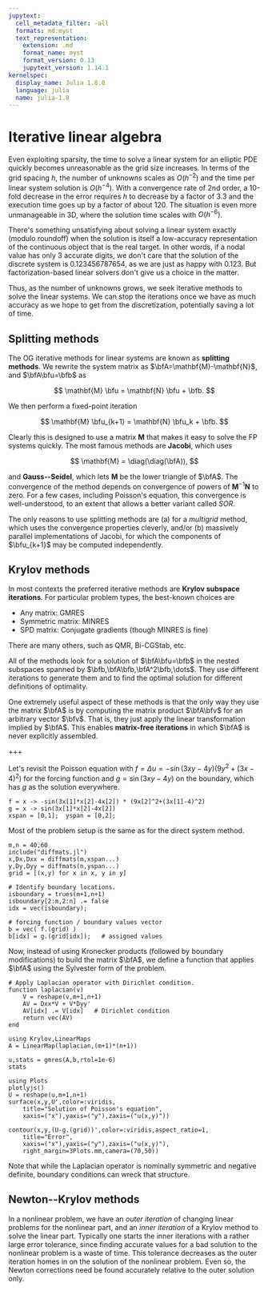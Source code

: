 ```yaml
---
jupytext:
  cell_metadata_filter: -all
  formats: md:myst
  text_representation:
    extension: .md
    format_name: myst
    format_version: 0.13
    jupytext_version: 1.14.1
kernelspec:
  display_name: Julia 1.8.0
  language: julia
  name: julia-1.8
---
```


# Iterative linear algebra

Even exploiting sparsity, the time to solve a linear system for an elliptic PDE quickly becomes unreasonable as the grid size increases. In terms of the grid spacing $h$, the number of unknowns scales as $O(h^{-2})$ and the time per linear system solution is $O(h^{-4})$. With a convergence rate of 2nd order, a 10-fold decrease in the error requires $h$ to decrease by a factor of $3.3$ and the execution time goes up by a factor of about 120. The situation is even more unmanageable in 3D, where the solution time scales with $O(h^{-6})$. 

There's something unsatisfying about solving a linear system exactly (modulo roundoff) when the solution is itself a low-accuracy representation of the continuous object that is the real target. In other words, if a nodal value has only 3 accurate digits, we don't care that the solution of the discrete system is 0.123456787654, as we are just as happy with 0.123. But factorization-based linear solvers don't give us a choice in the matter.

Thus, as the number of unknowns grows, we seek iterative methods to solve the linear systems. We can stop the iterations once we have as much accuracy as we hope to get from the discretization, potentially saving a lot of time.

## Splitting methods

The OG iterative methods for linear systems are known as **splitting methods**. We rewrite the system matrix as $\bfA=\mathbf{M}-\mathbf{N}$, and $\bfA\bfu=\bfb$ as 

$$
\mathbf{M} \bfu = \mathbf{N} \bfu + \bfb. 
$$

We then perform a fixed-point iteration

$$
\mathbf{M} \bfu_{k+1} = \mathbf{N} \bfu_k + \bfb. 
$$

Clearly this is designed to use a matrix $\mathbf{M}$ that makes it easy to solve the FP systems quickly. The most famous methods are **Jacobi**, which uses

$$
\mathbf{M} = \diag(\diag(\bfA)), 
$$

and **Gauss--Seidel**, which lets $\mathbf{M}$ be the lower triangle of $\bfA$. The convergence of the method depends on convergence of powers of $\mathbf{M}^{-1}\mathbf{N}$ to zero. For a few cases, including Poisson's equation, this convergence is well-understood, to an extent that allows a better variant called *SOR*.

The only reasons to use splitting methods are (a) for a *multigrid* method, which uses the convergence properties cleverly, and/or (b) massively parallel implementations of Jacobi, for which the components of $\bfu_{k+1}$ may be computed independently.

## Krylov methods

In most contexts the preferred iterative methods are **Krylov subspace iterations**. For particular problem types, the best-known choices are

* Any matrix: GMRES
* Symmetric matrix: MINRES 
* SPD matrix: Conjugate gradients (though MINRES is fine)

There are many others, such as QMR, Bi-CGStab, etc.

All of the methods look for a solution of $\bfA\bfu=\bfb$ in the nested subspaces spanned by $\bfb,\bfA\bfb,\bfA^2\bfb,\dots$. They use different iterations to generate them and to find the optimal solution for different definitions of optimality. 

One extremely useful aspect of these methods is that the only way they use the matrix $\bfA$ is by computing the matrix product $\bfA\bfv$ for an arbitrary vector $\bfv$. That is, they just apply the linear transformation implied by $\bfA$. This enables **matrix-free iterations** in which $\bfA$ is never explicitly assembled.

+++

Let's revisit the Poisson equation with $f=\Delta u = -\sin(3xy-4y)\bigl(9y^2+(3x-4)^2\bigr)$ for the forcing function and $g=\sin(3xy-4y)$ on the boundary, which has $g$ as the solution everywhere.

```{code-cell}
f = x -> -sin(3x[1]*x[2]-4x[2]) * (9x[2]^2+(3x[1]-4)^2)
g = x -> sin(3x[1]*x[2]-4x[2])
xspan = [0,1];  yspan = [0,2];
```

Most of the problem setup is the same as for the direct system method.

```{code-cell}
m,n = 40,60 
include("diffmats.jl")
x,Dx,Dxx = diffmats(m,xspan...)
y,Dy,Dyy = diffmats(n,yspan...)
grid = [(x,y) for x in x, y in y]

# Identify boundary locations.
isboundary = trues(m+1,n+1)
isboundary[2:m,2:n] .= false
idx = vec(isboundary);

# forcing function / boundary values vector
b = vec( f.(grid) )
b[idx] = g.(grid[idx]);   # assigned values
```

Now, instead of using Kronecker products (followed by boundary modifications) to build the matrix $\bfA$, we define a function that applies $\bfA$ using the Sylvester form of the problem.

```{code-cell}
# Apply Laplacian operator with Dirichlet condition.
function laplacian(v)
    V = reshape(v,m+1,n+1)
    AV = Dxx*V + V*Dyy'
    AV[idx] .= V[idx]   # Dirichlet condition
    return vec(AV)
end

using Krylov,LinearMaps
A = LinearMap(laplacian,(m+1)*(n+1))
```

```{code-cell}
u,stats = gmres(A,b,rtol=1e-6)
stats
```

```{code-cell}
using Plots
plotlyjs()
U = reshape(u,m+1,n+1)
surface(x,y,U',color=:viridis,
    title="Solution of Poisson's equation",      
    xaxis=("x"),yaxis=("y"),zaxis=("u(x,y)"))    
```

```{code-cell}
contour(x,y,(U-g.(grid))',color=:viridis,aspect_ratio=1,
    title="Error",      
    xaxis=("x"),yaxis=("y"),zaxis=("u(x,y)"),
    right_margin=3Plots.mm,camera=(70,50))   
```

Note that while the Laplacian operator is nominally symmetric and negative definite, boundary conditions can wreck that structure.

## Newton--Krylov methods

In a nonlinear problem, we have an *outer iteration* of changing linear problems for the nonlinear part, and an *inner iteration* of a Krylov method to solve the linear part. Typically one starts the inner iterations with a rather large error tolerance, since finding accurate values for a bad solution to the nonlinear problem is a waste of time. This tolerance decreases as the outer iteration homes in on the solution of the nonlinear problem. Even so, the Newton corrections need be found accurately relative to the outer solution only.  